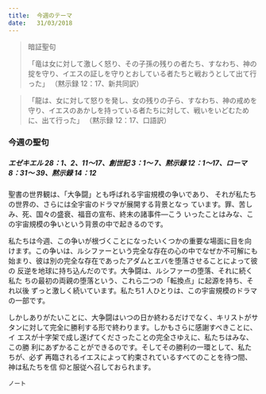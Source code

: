 ```yaml
---
title:  今週のテーマ
date:   31/03/2018
---
```


> <p>暗証聖句</p>
> 「竜は女に対して激しく怒り、その子孫の残りの者たち、すなわち、神の掟を守り、イエスの証しを守りとおしている者たちと戦おうとして出て行った」	 （黙示録 12：17、新共同訳）

> <p></p>
> 「龍は、女に対して怒りを発し、女の残りの子ら、すなわち、神の戒めを守り、イエスのあかしを持っている者たちに対して、戦いをいどむために、出て行った」	（黙示録 12：17、口語訳）

### 今週の聖句

##### エゼキエル 28：1、2、11～17、創世記 3：1～ 7、黙示録 12：1～17、ローマ 8：31～ 39、黙示録 14：12

聖書の世界観は、「大争闘」とも呼ばれる宇宙規模の争いであり、
それが私たちの世界の、さらには全宇宙のドラマが展開する背景となっ
ています。罪、苦しみ、死、国々の盛衰、福音の宣布、終末の諸事件―こう
いったことはみな、この宇宙規模の争いという背景の中で起きるのです。

私たちは今週、この争いが根づくことになったいくつかの重要な場面に目を向
けます。この争いは、ルシファーという完全な存在の心の中でなぜか不可解にも
始まり、彼は別の完全な存在であったアダムとエバを堕落させることによって彼の
反逆を地球に持ち込んだのです。大争闘は、ルシファーの堕落、それに続く私た
ちの最初の両親の堕落という、これら二つの「転換点」に起源を持ち、それ以後
ずっと激しく続いています。私たち1 人ひとりは、この宇宙規模のドラマの一部です。

しかしありがたいことに、大争闘はいつの日か終わるだけでなく、キリストがサ
タンに対して完全に勝利する形で終わります。しかもさらに感謝すべきことに、イ
エスが十字架で成し遂げてくださったことの完全さゆえに、私たちはみな、この勝
利にあずかることができるのです。そしてその勝利の一環として、私たちが、必ず
再臨されるイエスによって約束されているすべてのことを待つ間、神は私たちを信
仰と服従へ召しておられます。

`ノート`